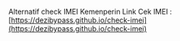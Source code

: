Alternatif check IMEI Kemenperin
Link Cek IMEI : [https://dezibypass.github.io/check-imei](https://dezibypass.github.io/check-imei)
[![]()]()
